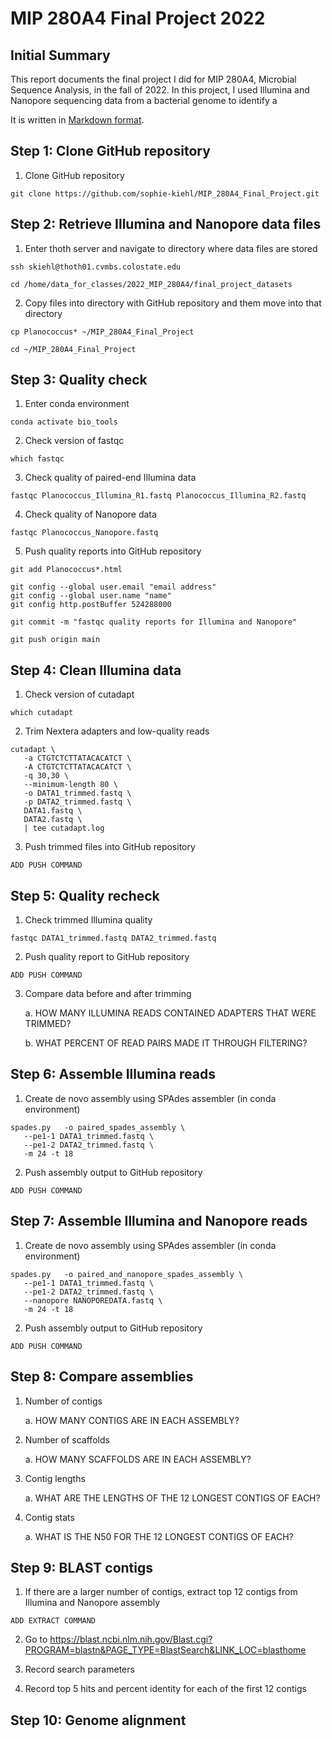 # MIP 280A4 Final Project 2022

## Initial Summary

This report documents the final project I did for MIP 280A4, Microbial Sequence Analysis, in the fall of 2022. In this project, I used Illumina and Nanopore sequencing data from a bacterial genome to identify a 

It is written in [Markdown format](https://www.markdownguide.org/basic-syntax/). 

## Step 1: Clone GitHub repository

1. Clone GitHub repository
```
git clone https://github.com/sophie-kiehl/MIP_280A4_Final_Project.git
```

## Step 2: Retrieve Illumina and Nanopore data files

1. Enter thoth server and navigate to directory where data files are stored

```
ssh skiehl@thoth01.cvmbs.colostate.edu

cd /home/data_for_classes/2022_MIP_280A4/final_project_datasets
```

2. Copy files into directory with GitHub repository and them move into that directory

```
cp Planococcus* ~/MIP_280A4_Final_Project

cd ~/MIP_280A4_Final_Project
```

## Step 3: Quality check

1. Enter conda environment 

```
conda activate bio_tools
```

2. Check version of fastqc

```
which fastqc
```

3. Check quality of paired-end Illumina data

```
fastqc Planococcus_Illumina_R1.fastq Planococcus_Illumina_R2.fastq
```

4. Check quality of Nanopore data

```
fastqc Planococcus_Nanopore.fastq
```

5. Push quality reports into GitHub repository

```
git add Planococcus*.html

git config --global user.email "email address"
git config --global user.name "name"
git config http.postBuffer 524288000

git commit -m "fastqc quality reports for Illumina and Nanopore"

git push origin main
```

## Step 4: Clean Illumina data

1. Check version of cutadapt

```
which cutadapt
```

2. Trim Nextera adapters and low-quality reads

```
cutadapt \
   -a CTGTCTCTTATACACATCT \
   -A CTGTCTCTTATACACATCT \
   -q 30,30 \
   --minimum-length 80 \
   -o DATA1_trimmed.fastq \
   -p DATA2_trimmed.fastq \
   DATA1.fastq \
   DATA2.fastq \
   | tee cutadapt.log
```

3. Push trimmed files into GitHub repository

```
ADD PUSH COMMAND
```

## Step 5: Quality recheck

1. Check trimmed Illumina quality

```
fastqc DATA1_trimmed.fastq DATA2_trimmed.fastq
```

2. Push quality report to GitHub repository

```
ADD PUSH COMMAND
```

3. Compare data before and after trimming

    a. HOW MANY ILLUMINA READS CONTAINED ADAPTERS THAT WERE TRIMMED?

    b. WHAT PERCENT OF READ PAIRS MADE IT THROUGH FILTERING?
    
    
## Step 6: Assemble Illumina reads

1. Create de novo assembly using SPAdes assembler (in conda environment)

```
spades.py   -o paired_spades_assembly \
   --pe1-1 DATA1_trimmed.fastq \
   --pe1-2 DATA2_trimmed.fastq \
   -m 24 -t 18
```

2. Push assembly output to GitHub repository

```
ADD PUSH COMMAND
```

## Step 7: Assemble Illumina and Nanopore reads

1. Create de novo assembly using SPAdes assembler (in conda environment)

```
spades.py   -o paired_and_nanopore_spades_assembly \
   --pe1-1 DATA1_trimmed.fastq \
   --pe1-2 DATA2_trimmed.fastq \
   --nanopore NANOPOREDATA.fastq \
   -m 24 -t 18
```

2. Push assembly output to GitHub repository

```
ADD PUSH COMMAND
```

## Step 8: Compare assemblies

1. Number of contigs

    a. HOW MANY CONTIGS ARE IN EACH ASSEMBLY?

2. Number of scaffolds

    a. HOW MANY SCAFFOLDS ARE IN EACH ASSEMBLY?

3. Contig lengths
    
    a. WHAT ARE THE LENGTHS OF THE 12 LONGEST CONTIGS OF EACH?
    
4. Contig stats

    a. WHAT IS THE N50 FOR THE 12 LONGEST CONTIGS OF EACH?
    
## Step 9: BLAST contigs

1. If there are a larger number of contigs, extract top 12 contigs from Illumina and Nanopore assembly

```
ADD EXTRACT COMMAND
```

2. Go to https://blast.ncbi.nlm.nih.gov/Blast.cgi?PROGRAM=blastn&PAGE_TYPE=BlastSearch&LINK_LOC=blasthome

3. Record search parameters

4. Record top 5 hits and percent identity for each of the first 12 contigs

## Step 10: Genome alignment

